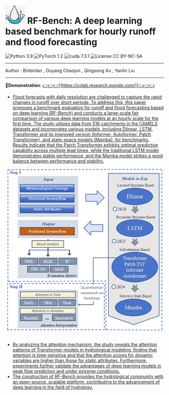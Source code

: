 # ![Image text](https://github.com/binbinlan/RF-Bench/blob/main/pics/fig4.png) RF-Bench: A deep learning based benchmark for hourly runoff and flood forecasting
![Python 3.9](https://img.shields.io/badge/python-3.9-green.svg?style=plastic)
![PyTorch 1.2](https://img.shields.io/badge/PyTorch%20-%23EE4C2C.svg?style=plastic)
![cuda 7.3.1](https://img.shields.io/badge/cuda-12.2-green.svg?style=plastic)
![License CC BY-NC-SA](https://img.shields.io/badge/license-CC_BY--NC--SA--green.svg?style=plastic)
***
Author : Binbinlan , Ouyang Chaojun , Qingsong Xu , Yanlin Liu
***


:triangular_flag_on_post:**Demonstration**: <u>👉👉👉[[(https://colab.research.google.com/)](https://colab.research.google.com/drive/1P6yEHX_g9xtMg_hwYSBtTCuXGOFxtbMt?usp=sharing)]👈👈👈<u>

* Flood forecasts with daily resolution are challenged to capture the rapid changes in runoff over short periods. To address this, this paper proposes a benchmark evaluation for runoff and flood forecasting based on deep learning (RF-Bench) and conducts a large-scale fair comparison of various deep learning models at an hourly scale for the first time. The study utilizes data from 516 catchments in the CAMELS datasets and incorporates various models, including Dlinear, LSTM, Transformer and its improved version (Informer, Autoformer, Patch Transformer), and state-space models (Mamba), for benchmarks. Results indicate that the Patch Transformer exhibits optimal predictive capability across multiple lead times, while the traditional LSTM model demonstrates stable performance, and the Mamba model strikes a good balance between performance and stability.
<div align=center><img src="https://github.com/binbinlan/RF-Bench/blob/main/pics/fig2.png/"></div>

<br/> 


* By analyzing the attention mechanism, the study reveals the attention patterns of Transformer models in hydrological modeling, finding that attention is time-sensitive and that the attention scores for dynamic variables are higher than those for static attributes. Furthermore, experiments further validate the advantages of deep learning models in peak flow prediction and under extreme conditions.
* The construction of RF-Bench provides the hydrological community with an open-source, scalable platform, contributing to the advancement of deep learning in the field of hydrology.






